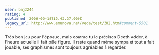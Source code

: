 ```yaml
---
user: bnj2244
rating: 4
published: 2006-06-18T15:43:37.000Z
legacy_url: http://www.emunova.net/veda/test/302.htm#comment-5501
---
```

Très bon jeu pour l'époque, mais comme tu le précises Death Adder, à l'heure actuelle il fait pâle figure. Il reste quand même sympa et tout a fait jouable, ses graphismes sont toujours agréables à regarder.